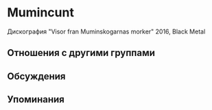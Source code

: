 # Mumincunt

Дискография
"Visor fran Muminskogarnas morker" 2016, Black Metal

## Отношения с другими группами


## Обсуждения


## Упоминания

